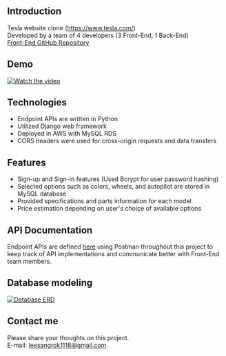 ## Introduction
Tesla website clone (https://www.tesla.com/)<br>
Developed by a team of 4 developers (3 Front-End, 1 Back-End)<br>
[Front-End GitHub Repository](https://github.com/wecode-bootcamp-korea/WelonMusk_frontend)

## Demo
[![Watch the video](https://img.youtube.com/vi/JQ6JGS6QFsQ/0.jpg)](https://youtu.be/JQ6JGS6QFsQ)

## Technologies
- Endpoint APIs are written in Python
- Utilized Django web framework
- Deployed in AWS with MySQL RDS
- CORS headers were used for cross-origin requests and data transfers 

## Features
- Sign-up and Sign-in features (Used Bcrypt for user password hashing)
- Selected options such as colors, wheels, and autopilot are stored in MySQL database
- Provided specifications and parts information for each model
- Price estimation depending on user's choice of available options

## API Documentation
Endpoint APIs are defined <a href="https://documenter.getpostman.com/view/9816664/SWLcdorr?version=latest" target="_blank">here</a> using Postman throughout this project to keep track of API implementations and communicate better with Front-End team members.

## Database modeling
<a target="_blank" rel="noopener noreferrer" href="https://github.com/wecode-bootcamp-korea/WelonMusk_backend/blob/master/tesla_erd.png"><img src="https://github.com/wecode-bootcamp-korea/WelonMusk_backend/raw/master/tesla_erd.png" alt="Database ERD" style="max-width:100%;"></a>

## Contact me
Please share your thoughts on this project.<br>
E-mail: leesangrok1118@gmail.com
